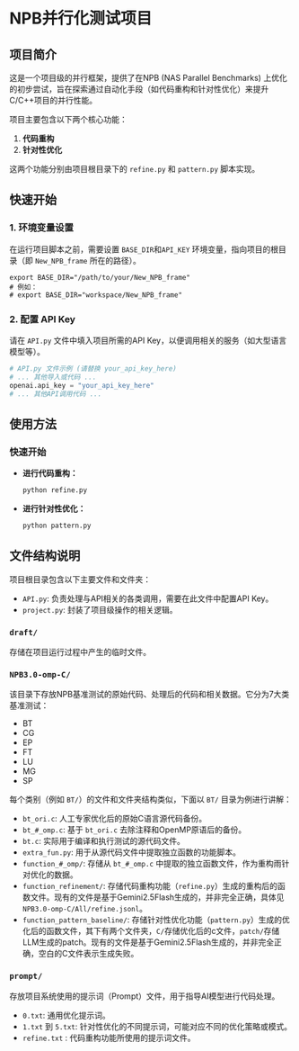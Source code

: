 # NPB并行化测试项目

## 项目简介

这是一个项目级的并行框架，提供了在NPB (NAS Parallel Benchmarks) 上优化的初步尝试，旨在探索通过自动化手段（如代码重构和针对性优化）来提升C/C++项目的并行性能。

项目主要包含以下两个核心功能：

1.  **代码重构**
2.  **针对性优化**

这两个功能分别由项目根目录下的 `refine.py` 和 `pattern.py` 脚本实现。

## 快速开始

### 1. 环境变量设置

在运行项目脚本之前，需要设置 `BASE_DIR`和`API_KEY` 环境变量，指向项目的根目录（即 `New_NPB_frame` 所在的路径）。

```shell
export BASE_DIR="/path/to/your/New_NPB_frame"
# 例如：
# export BASE_DIR="workspace/New_NPB_frame"
```

### 2. 配置 API Key

请在 `API.py` 文件中填入项目所需的API Key，以便调用相关的服务（如大型语言模型等）。

```python
# API.py 文件示例 (请替换 your_api_key_here)
# ... 其他导入或代码 ...
openai.api_key = "your_api_key_here"
# ... 其他API调用代码 ...
```


## 使用方法

### 快速开始

*   **进行代码重构：**

    ```bash
    python refine.py
    ```

*   **进行针对性优化：**

    ```bash
    python pattern.py
    ```

## 文件结构说明

项目根目录包含以下主要文件和文件夹：

-   `API.py`: 负责处理与API相关的各类调用，需要在此文件中配置API Key。
-   `project.py`: 封装了项目级操作的相关逻辑。
### `draft/`
存储在项目运行过程中产生的临时文件。

### `NPB3.0-omp-C/`

该目录下存放NPB基准测试的原始代码、处理后的代码和相关数据。它分为7大类基准测试：

-   BT
-   CG
-   EP
-   FT
-   LU
-   MG
-   SP

每个类别（例如 `BT/`）的文件和文件夹结构类似，下面以 `BT/` 目录为例进行讲解：

-   `bt_ori.c`: 人工专家优化后的原始C语言源代码备份。
-   `bt_#_omp.c`: 基于 `bt_ori.c` 去除注释和OpenMP原语后的备份。
-   `bt.c`: 实际用于编译和执行测试的源代码文件。
-   `extra_fun.py`: 用于从源代码文件中提取独立函数的功能脚本。
-   `function_#_omp/`: 存储从 `bt_#_omp.c` 中提取的独立函数文件，作为重构雨针对优化的数据。
-   `function_refinement/`: 存储代码重构功能（`refine.py`）生成的重构后的函数文件。现有的文件是基于Gemini2.5Flash生成的，并非完全正确，具体见`NPB3.0-omp-C/All/refine.jsonl`。
-   `function_pattern_baseline/`: 存储针对性优化功能（`pattern.py`）生成的优化后的函数文件，其下有两个文件夹，`C/`存储优化后的c文件，`patch/`存储LLM生成的patch。现有的文件是基于Gemini2.5Flash生成的，并非完全正确，空白的C文件表示生成失败。

### `prompt/`

存放项目系统使用的提示词（Prompt）文件，用于指导AI模型进行代码处理。

-   `0.txt`: 通用优化提示词。
-   `1.txt` 到 `5.txt`: 针对性优化的不同提示词，可能对应不同的优化策略或模式。
-   `refine.txt` : 代码重构功能所使用的提示词文件。

